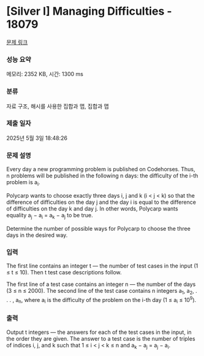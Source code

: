 # [Silver I] Managing Difficulties - 18079 

[문제 링크](https://www.acmicpc.net/problem/18079) 

### 성능 요약

메모리: 2352 KB, 시간: 1300 ms

### 분류

자료 구조, 해시를 사용한 집합과 맵, 집합과 맵

### 제출 일자

2025년 5월 3일 18:48:26

### 문제 설명

<p>Every day a new programming problem is published on Codehorses. Thus, n problems will be published in the following n days: the difficulty of the i-th problem is a<sub>i</sub>.</p>

<p>Polycarp wants to choose exactly three days i, j and k (i < j < k) so that the difference of difficulties on the day j and the day i is equal to the difference of difficulties on the day k and day j. In other words, Polycarp wants equality a<sub>j</sub> − a<sub>i</sub> = a<sub>k</sub> − a<sub>j</sub> to be true.</p>

<p>Determine the number of possible ways for Polycarp to choose the three days in the desired way.</p>

### 입력 

 <p>The first line contains an integer t — the number of test cases in the input (1 ≤ t ≤ 10). Then t test case descriptions follow.</p>

<p>The first line of a test case contains an integer n — the number of the days (3 ≤ n ≤ 2000). The second line of the test case contains n integers a<sub>1</sub>, a<sub>2</sub>, . . . , a<sub>n</sub>, where a<sub>i</sub> is the difficulty of the problem on the i-th day (1 ≤ a<sub>i</sub> ≤ 10<sup>9</sup>).</p>

### 출력 

 <p>Output t integers — the answers for each of the test cases in the input, in the order they are given. The answer to a test case is the number of triples of indices i, j, and k such that 1 ≤ i < j < k ≤ n and a<sub>k</sub> − a<sub>j</sub> = a<sub>j</sub> − a<sub>i</sub>.</p>

